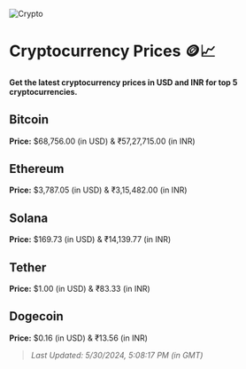 
![Crypto](https://www.techguide.com.au/wp-content/uploads/2020/11/crypto3.jpeg)

# Cryptocurrency Prices 🪙📈

#### Get the latest cryptocurrency prices in USD and INR for top 5 cryptocurrencies.

## Bitcoin

**Price:** $68,756.00 (in USD) & ₹57,27,715.00 (in INR)

## Ethereum

**Price:** $3,787.05 (in USD) & ₹3,15,482.00 (in INR)

## Solana

**Price:** $169.73 (in USD) & ₹14,139.77 (in INR)

## Tether

**Price:** $1.00 (in USD) & ₹83.33 (in INR)

## Dogecoin

**Price:** $0.16 (in USD) & ₹13.56 (in INR)

> _Last Updated: 5/30/2024, 5:08:17 PM (in GMT)_
